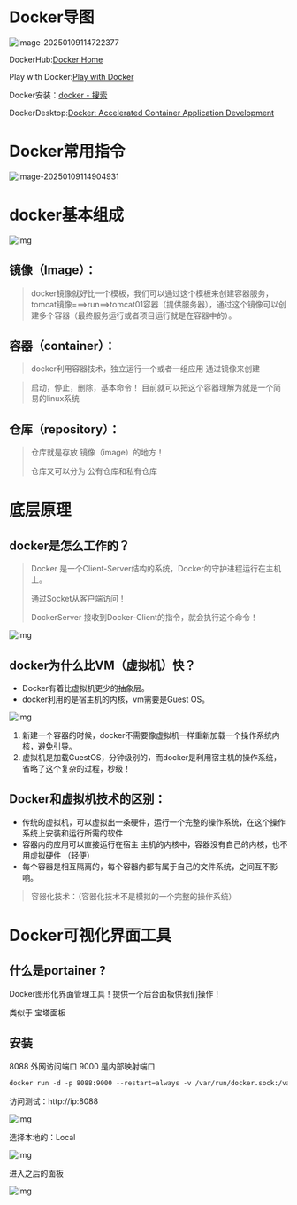 # Docker导图

![image-20250109114722377](http://qxmapdepot.xiaoq11.cn/picture/image-20250109114722377.png)

DockerHub:[Docker Home](https://app.docker.com/)

Play with Docker:[Play with Docker](https://labs.play-with-docker.com/#)

Docker安装：[docker - 搜索](https://www.bing.com/search?q=docker&filters=dtbk:"MCFjZ192NV9kb3dubG9hZCFvdmVydmlldyFlMWJmYTQ5ZS1kZDIyLTdiZTUtMWRlYy0wYjhjMzBiZmVhODU%3d"+sid:"e1bfa49e-dd22-7be5-1dec-0b8c30bfea85"+tphint:"f"&FORM=DEPNAV)

DockerDesktop:[Docker: Accelerated Container Application Development](https://www.docker.com/)

# Docker常用指令

![image-20250109114904931](http://qxmapdepot.xiaoq11.cn/picture/image-20250109114904931.png)



# docker基本组成

![img](http://qxmapdepot.xiaoq11.cn/picture/e841778324ac69e7b63543c3c0028959.jpeg)

## 镜像（Image）：

> docker镜像就好比一个模板，我们可以通过这个模板来创建容器服务，tomcat镜像===>run==>tomcat01容器（提供服务器），通过这个镜像可以创建多个容器（最终服务运行或者项目运行就是在容器中的）。
>

## 容器（container）：

> docker利用容器技术，独立运行一个或者一组应用 通过镜像来创建
>

> 启动，停止，删除，基本命令！
> 目前就可以把这个容器理解为就是一个简易的linux系统

## 仓库（repository）：

> 仓库就是存放 镜像（image）的地方！
>
> 仓库又可以分为 公有仓库和私有仓库
>

# 底层原理

## docker是怎么工作的？

> Docker 是一个Client-Server结构的系统，Docker的守护进程运行在主机上。
>
> 通过Socket从客户端访问！
>
> DockerServer 接收到Docker-Client的指令，就会执行这个命令！
>

![img](http://qxmapdepot.xiaoq11.cn/picture/559c1a1c8ee9a42db804b3ad0cf9c8d8.png)

## docker为什么比VM（虚拟机）快？

- Docker有着比虚拟机更少的抽象层。
- docker利用的是宿主机的内核，vm需要是Guest OS。

![img](http://qxmapdepot.xiaoq11.cn/picture/ed334b904a3ed287a96711130b9d9735.png)

1. 新建一个容器的时候，docker不需要像虚拟机一样重新加载一个操作系统内核，避免引导。
2. 虚拟机是加载GuestOS，分钟级别的，而docker是利用宿主机的操作系统，省略了这个复杂的过程，秒级！

## Docker和虚拟机技术的区别：

- 传统的虚拟机，可以虚拟出一条硬件，运行一个完整的操作系统，在这个操作系统上安装和运行所需的软件
- 容器内的应用可以直接运行在宿主 主机的内核中，容器没有自己的内核，也不用虚拟硬件 （轻便）
- 每个容器是相互隔离的，每个容器内都有属于自己的文件系统，之间互不影响。

> 容器化技术：（容器化技术不是模拟的一个完整的操作系统）



# Docker可视化界面工具

##  什么是portainer ?

Docker图形化界面管理工具！提供一个后台面板供我们操作！

类似于 宝塔面板

## 安装

8088 外网访问端口 9000 是内部映射端口

```dockerfile
docker run -d -p 8088:9000 --restart=always -v /var/run/docker.sock:/var/run/docker.sock --privileged=true portainer/portainer
```


访问测试：http://ip:8088

![img](http://qxmapdepot.xiaoq11.cn/picture/fb377d03db72fc9529b6d5b2d2273ffa.png)

选择本地的：Local

![img](http://qxmapdepot.xiaoq11.cn/picture/b85df53e368680c439603d4f05c875e4.png)

进入之后的面板

![img](http://qxmapdepot.xiaoq11.cn/picture/73e489b8505443a1902cebae98aad9ba.png)